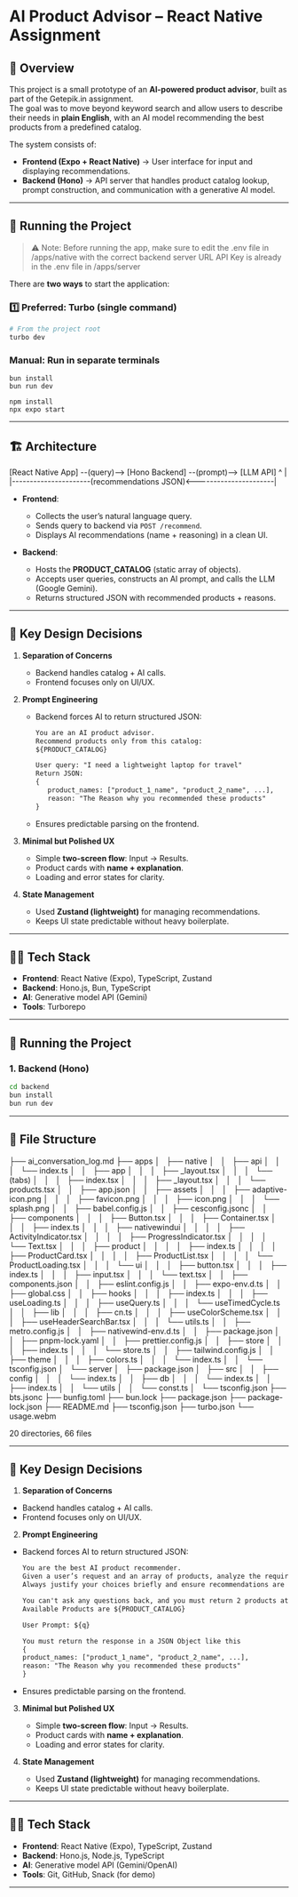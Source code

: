 # AI Product Advisor – React Native Assignment

## 📌 Overview
This project is a small prototype of an **AI-powered product advisor**, built as part of the Getepik.in assignment.  
The goal was to move beyond keyword search and allow users to describe their needs in **plain English**, with an AI model recommending the best products from a predefined catalog.

The system consists of:
- **Frontend (Expo + React Native)** → User interface for input and displaying recommendations.
- **Backend (Hono)** → API server that handles product catalog lookup, prompt construction, and communication with a generative AI model.

---

## 🚀 Running the Project

> ⚠️ Note:
> Before running the app, make sure to edit the .env file in /apps/native with the correct backend server URL 
> API Key is already in the .env file in /apps/server

There are **two ways** to start the application:  

### 1️⃣ Preferred: Turbo (single command)
```bash
# From the project root
turbo dev
```

### Manual: Run in separate terminals

```cd apps/server
bun install
bun run dev
```

```cd apps/native
npm install
npx expo start
```

---

## 🏗️ Architecture

[React Native App] --(query)--> [Hono Backend] --(prompt)--> [LLM API]
^                                                                   |
|----------------------(recommendations JSON)<----------------------|

- **Frontend**:  
  - Collects the user’s natural language query.  
  - Sends query to backend via `POST /recommend`.  
  - Displays AI recommendations (name + reasoning) in a clean UI.

- **Backend**:  
  - Hosts the **PRODUCT_CATALOG** (static array of objects).  
  - Accepts user queries, constructs an AI prompt, and calls the LLM (Google Gemini).  
  - Returns structured JSON with recommended products + reasons.


---

## 🔑 Key Design Decisions

1. **Separation of Concerns**  
   - Backend handles catalog + AI calls.  
   - Frontend focuses only on UI/UX.

2. **Prompt Engineering**  
   - Backend forces AI to return structured JSON:
     ```txt
     You are an AI product advisor.
     Recommend products only from this catalog:
     ${PRODUCT_CATALOG}

     User query: "I need a lightweight laptop for travel"
     Return JSON:
     {
        product_names: ["product_1_name", "product_2_name", ...],
        reason: "The Reason why you recommended these products"
     }
     ```
   - Ensures predictable parsing on the frontend.

3. **Minimal but Polished UX**  
   - Simple **two-screen flow**: Input → Results.  
   - Product cards with **name + explanation**.  
   - Loading and error states for clarity.

4. **State Management**  
   - Used **Zustand (lightweight)** for managing recommendations.  
   - Keeps UI state predictable without heavy boilerplate.

---

## 🧑‍💻 Tech Stack

- **Frontend**: React Native (Expo), TypeScript, Zustand  
- **Backend**: Hono.js, Bun, TypeScript  
- **AI**: Generative model API (Gemini)  
- **Tools**: Turborepo

---

## 🚀 Running the Project

### 1. Backend (Hono)
```bash
cd backend
bun install
bun run dev
```
---

## 📂 File Structure

├── ai_conversation_log.md
├── apps
│   ├── native
│   │   ├── api
│   │   │   └── index.ts
│   │   ├── app
│   │   │   ├── _layout.tsx
│   │   │   └── (tabs)
│   │   │       ├── index.tsx
│   │   │       ├── _layout.tsx
│   │   │       └── products.tsx
│   │   ├── app.json
│   │   ├── assets
│   │   │   ├── adaptive-icon.png
│   │   │   ├── favicon.png
│   │   │   ├── icon.png
│   │   │   └── splash.png
│   │   ├── babel.config.js
│   │   ├── cesconfig.jsonc
│   │   ├── components
│   │   │   ├── Button.tsx
│   │   │   ├── Container.tsx
│   │   │   ├── index.ts
│   │   │   ├── nativewindui
│   │   │   │   ├── ActivityIndicator.tsx
│   │   │   │   ├── ProgressIndicator.tsx
│   │   │   │   └── Text.tsx
│   │   │   ├── product
│   │   │   │   ├── index.ts
│   │   │   │   ├── ProductCard.tsx
│   │   │   │   ├── ProductList.tsx
│   │   │   │   └── ProductLoading.tsx
│   │   │   └── ui
│   │   │       ├── button.tsx
│   │   │       ├── index.ts
│   │   │       ├── input.tsx
│   │   │       └── text.tsx
│   │   ├── components.json
│   │   ├── eslint.config.js
│   │   ├── expo-env.d.ts
│   │   ├── global.css
│   │   ├── hooks
│   │   │   ├── index.ts
│   │   │   ├── useLoading.ts
│   │   │   ├── useQuery.ts
│   │   │   └── useTimedCycle.ts
│   │   ├── lib
│   │   │   ├── cn.ts
│   │   │   ├── useColorScheme.tsx
│   │   │   ├── useHeaderSearchBar.tsx
│   │   │   └── utils.ts
│   │   ├── metro.config.js
│   │   ├── nativewind-env.d.ts
│   │   ├── package.json
│   │   ├── pnpm-lock.yaml
│   │   ├── prettier.config.js
│   │   ├── store
│   │   │   ├── index.ts
│   │   │   └── store.ts
│   │   ├── tailwind.config.js
│   │   ├── theme
│   │   │   ├── colors.ts
│   │   │   └── index.ts
│   │   └── tsconfig.json
│   └── server
│       ├── package.json
│       ├── src
│       │   ├── config
│       │   │   └── index.ts
│       │   ├── db
│       │   │   └── index.ts
│       │   ├── index.ts
│       │   └── utils
│       │       └── const.ts
│       └── tsconfig.json
├── bts.jsonc
├── bunfig.toml
├── bun.lock
├── package.json
├── package-lock.json
├── README.md
├── tsconfig.json
├── turbo.json
└── usage.webm

20 directories, 66 files

---

## 🔑 Key Design Decisions

1. **Separation of Concerns**  
- Backend handles catalog + AI calls.  
- Frontend focuses only on UI/UX.

2. **Prompt Engineering**  
- Backend forces AI to return structured JSON:
    ```txt
    You are the best AI product recommender.
    Given a user’s request and an array of products, analyze the requirements and recommend the 2–4 most relevant products.
    Always justify your choices briefly and ensure recommendations are accurate, helpful, and user-focused.

    You can't ask any questions back, and you must return 2 products atleast.
    Available Products are ${PRODUCT_CATALOG}

    User Prompt: ${q}

    You must return the response in a JSON Object like this
    {
    product_names: ["product_1_name", "product_2_name", ...],
    reason: "The Reason why you recommended these products"
    }
    ```
- Ensures predictable parsing on the frontend.

3. **Minimal but Polished UX**  
   - Simple **two-screen flow**: Input → Results.  
   - Product cards with **name + explanation**.  
   - Loading and error states for clarity.

4. **State Management**  
   - Used **Zustand (lightweight)** for managing recommendations.  
   - Keeps UI state predictable without heavy boilerplate.

---

## 🧑‍💻 Tech Stack

- **Frontend**: React Native (Expo), TypeScript, Zustand  
- **Backend**: Hono.js, Node.js, TypeScript  
- **AI**: Generative model API (Gemini/OpenAI)  
- **Tools**: Git, GitHub, Snack (for demo)

---
